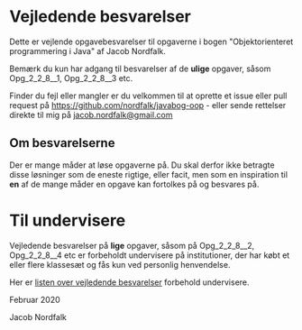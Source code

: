 # Vejledende besvarelser

Dette er vejlende opgavebesvarelser til opgaverne i bogen
"Objektorienteret programmering i Java" af Jacob Nordfalk.

Bemærk du kun har adgang til besvarelser af
de **ulige** opgaver, såsom Opg_2_2_8__1, Opg_2_2_8__3 etc.

Finder du fejl eller mangler er du velkommen til at oprette et issue
eller pull request på https://github.com/nordfalk/javabog-oop - eller
sende rettelser direkte til mig på jacob.nordfalk@gmail.com

## Om besvarelserne

Der er mange måder at løse opgaverne på.
Du skal derfor ikke betragte disse løsninger som 
de eneste rigtige, eller facit, men som en inspiration til **en** 
af de mange måder en opgave kan fortolkes på og besvares på.


# Til undervisere

Vejledende besvarelser på **lige** opgaver, 
såsom på Opg_2_2_8__2, Opg_2_2_8__4 etc er
forbeholdt undervisere på institutioner, der har købt et eller 
flere klassesæt og fås kun ved personlig henvendelse. 

Her er 
[listen over vejledende besvarelser](.gitignore) forbehold undervisere.

Februar 2020

Jacob Nordfalk
